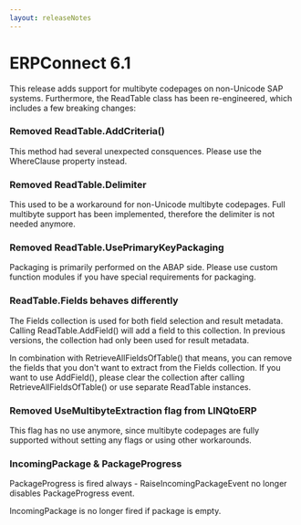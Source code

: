 ```yaml
---
layout: releaseNotes
---
```


# ERPConnect 6.1

This release adds support for multibyte codepages on non-Unicode SAP systems.
Furthermore, the ReadTable class has been re-engineered, which includes a few breaking changes:

### Removed ReadTable.AddCriteria()
This method had several unexpected consquences. Please use the WhereClause property instead.

### Removed ReadTable.Delimiter
This used to be a workaround for non-Unicode multibyte codepages. Full multibyte support has been implemented, therefore the delimiter is not needed anymore.

### Removed ReadTable.UsePrimaryKeyPackaging
Packaging is primarily performed on the ABAP side. Please use custom function modules if you have special requirements for packaging.

### ReadTable.Fields behaves differently
The Fields collection is used for both field selection and result metadata. Calling ReadTable.AddField() will add a field to this collection. In previous versions, the collection had only been used for result metadata.

In combination with RetrieveAllFieldsOfTable() that means, you can remove the fields that you don't want to extract from the Fields collection. If you want to use AddField(), please clear the collection after calling RetrieveAllFieldsOfTable() or use separate ReadTable instances.

### Removed UseMultibyteExtraction flag from LINQtoERP
This flag has no use anymore, since multibyte codepages are fully supported without setting any flags or using other workarounds.

### IncomingPackage & PackageProgress
PackageProgress is fired always - RaiseIncomingPackageEvent no longer disables PackageProgress event.

IncomingPackage is no longer fired  if package is empty.